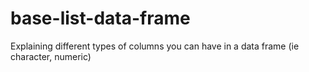 # base-list-data-frame
Explaining different types of columns you can have in a data frame (ie character, numeric)
